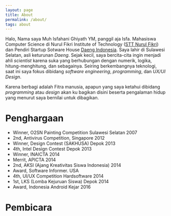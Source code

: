```yaml
---
layout: page
title: About
permalink: /about/
tags: about
---
```


Halo, Nama saya Muh Isfahani Ghiyath YM, panggil aja Isfa. Mahasiswa Computer Science di Nurul Fikri Institute of Technology ([STT Nurul Fikri](http://unf.ac.id)) dan Pendiri Startup Sotware House [Daeng Indonesia](https://daeng.id). Saya lahir di Sulawesi Selatan, asli keturunan *Daeng*. Sejak kecil, saya bercita-cita ingin menjadi ahli *scientist* karena suka yang berhubungan dengan numerik, logika, hitung-menghitung, dan sebagainya. Seiring berkembangnya teknologi, saat ini saya fokus dibidang *software engineering*, *programming*, dan *UX/UI Design*.

Karena berbagi adalah Fitra manusia, apapun yang saya ketahui dibidang *programming* atau *design* akan ku bagikan disini beserta pengalaman hidup yang menurut saya bernilai untuk dibagikan.

# Penghargaan

- Winner, O2SN Painting Competition Sulawesi Selatan 2007
- 2nd, Antivirus Competition, Singapore 2012
- Winner, Design Contest (SAKHUSA) Depok 2013
- 4th, Intel Design Contest Depok 2013
- Winner, INAICTA 2014
- Merrit, APICTA 2014
- 2nd, AKSI (Ajang Kreativitas Siswa Indonesia) 2014
- Award, Software Informer. USA
- 4th, UI/UX Competition Hardsoftware 2014
- 1st, LKS (Lomba Kejuruan Siswa) Depok 2014
- Award, Indonesia Android Kejar 2016

# Pembicara

